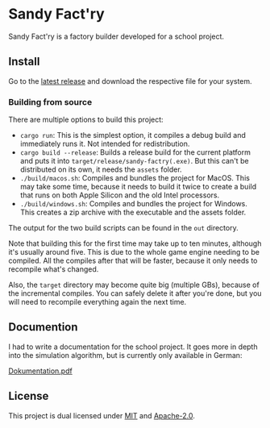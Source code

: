 # Sandy Fact'ry

Sandy Fact'ry is a factory builder developed for a school project.

## Install

Go to the [latest release](https://github.com/TheBlckbird/sandy-factry/releases/latest) and download the respective file for your system.

### Building from source

There are multiple options to build this project:

-   `cargo run`: This is the simplest option, it compiles a debug build and immediately runs it. Not intended for redistribution.
-   `cargo build --release`: Builds a release build for the current platform and puts it into `target/release/sandy-factry(.exe)`. But this can't be distributed on its own, it needs the `assets` folder.
-   `./build/macos.sh`: Compiles and bundles the project for MacOS. This may take some time, because it needs to build it twice to create a build that runs on both Apple Silicon and the old Intel processors.
-   `./build/windows.sh`: Compiles and bundles the project for Windows. This creates a zip archive with the executable and the assets folder.

The output for the two build scripts can be found in the `out` directory.

Note that building this for the first time may take up to ten minutes, although it's usually around five. This is due to the whole game engine needing to be compiled. All the compiles after that will be faster, because it only needs to recompile what's changed.

Also, the `target` directory may become quite big (multiple GBs), because of the incremental compiles. You can safely delete it after you're done, but you will need to recompile everything again the next time.

## Documention

I had to write a documentation for the school project. It goes more in depth into the simulation algorithm, but is currently only available in German:

[Dokumentation.pdf](https://github.com/user-attachments/files/20745087/Dokumentation.pdf)

## License

This project is dual licensed under [MIT](/LICENSE-MIT) and [Apache-2.0](/LICENSE-APACHE).
